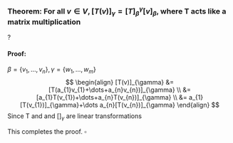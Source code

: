 ### Theorem: For all $v \in V, [T(v)]_{\gamma}=[T]_{\beta}^\gamma[v]_{\beta}$, where T acts like a matrix multiplication
?
#### Proof:
$\beta = \{  v_{1},\dots,v_{n} \}, \gamma = \{ w_{1},\dots,w_{m} \}$
$$
\begin{align}
[T(v)]_{\gamma} &= [T(a_{1}v_{1}+\dots+a_{n}v_{n})]_{\gamma} \\
&=[a_{1}T(v_{1})+\dots+a_{n}T(v_{n})]_{\gamma} \\
&= a_{1}[T(v_{1})]_{\gamma}+\dots a_{n}[T(v_{n})]_{\gamma}
\end{align}
$$
Since T and and $[]_{\gamma}$ are linear transformations

This completes the proof. $\square$